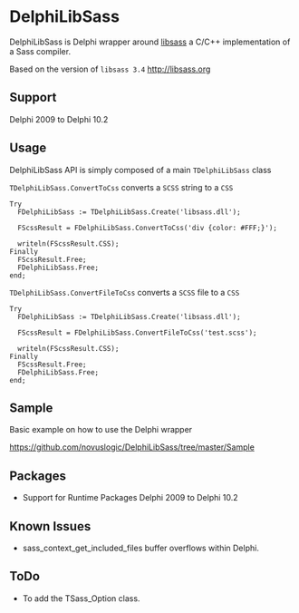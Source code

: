 # DelphiLibSass

DelphiLibSass is Delphi wrapper around [libsass](https://github.com/sass/libsass) a C/C++ implementation of a Sass compiler.

Based on the version of `libsass 3.4` http://libsass.org 

## Support

Delphi 2009 to Delphi 10.2

## Usage

DelphiLibSass API is simply composed of a main `TDelphiLibSass` class

`TDelphiLibSass.ConvertToCss` converts a `SCSS` string to a `CSS`

```
Try
  FDelphiLibSass := TDelphiLibSass.Create('libsass.dll');

  FScssResult = FDelphiLibSass.ConvertToCss('div {color: #FFF;}');

  writeln(FScssResult.CSS);
Finally
  FScssResult.Free;
  FDelphiLibSass.Free; 
end;
```

`TDelphiLibSass.ConvertFileToCss` converts a `SCSS` file to a `CSS`

```
Try
  FDelphiLibSass := TDelphiLibSass.Create('libsass.dll');

  FScssResult = FDelphiLibSass.ConvertFileToCss('test.scss');

  writeln(FScssResult.CSS);
Finally
  FScssResult.Free;
  FDelphiLibSass.Free; 
end;
```
## Sample

Basic example on how to use the Delphi wrapper

https://github.com/novuslogic/DelphiLibSass/tree/master/Sample

## Packages

- Support for Runtime Packages Delphi 2009 to Delphi 10.2

## Known Issues

- sass_context_get_included_files buffer overflows within Delphi.

## ToDo

- To add the TSass_Option class.



